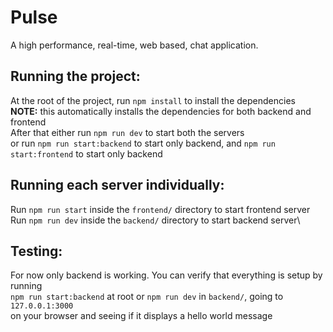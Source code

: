 # Pulse
A high performance, real-time, web based, chat application.

## Running the project:
At the root of the project, run `npm install` to install the dependencies\
**NOTE:** this automatically installs the dependencies for both backend and frontend\
After that either run `npm run dev` to start both the servers\
or run `npm run start:backend` to start only backend, and `npm run start:frontend` to start only backend

## Running each server individually:
Run `npm run start` inside the `frontend/` directory to start frontend server\
Run `npm run dev` inside the `backend/` directory to start backend server\

## Testing:
For now only backend is working. You can verify that everything is setup by running\
`npm run start:backend` at root or `npm run dev` in `backend/`, going to `127.0.0.1:3000`\
on your browser and seeing if it displays a hello world message
